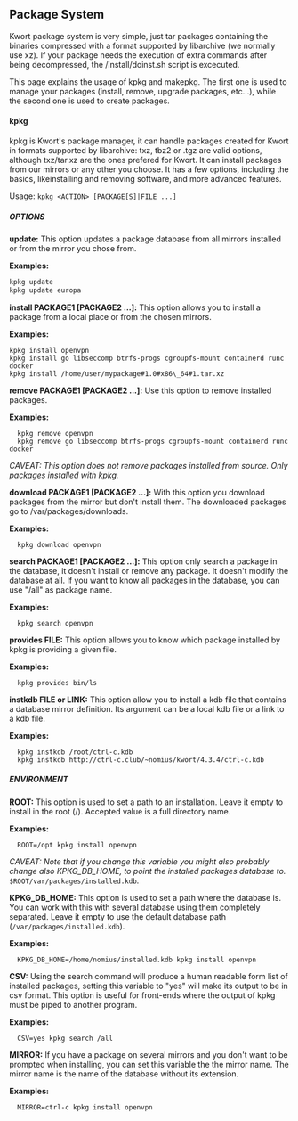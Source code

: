 ## Package System

Kwort package system is very simple, just tar packages containing the binaries compressed with a format supported by libarchive (we normally use xz). If your package needs the execution of extra commands after being decompressed, the /install/doinst.sh script is excecuted.

This page explains the usage of kpkg and makepkg. The first one is used to manage your packages (install, remove, upgrade packages, etc...), while the second one is used to create packages.

#### kpkg

kpkg is Kwort's package manager, it can handle packages created for Kwort in formats supported by libarchive: txz, tbz2 or .tgz are valid options, although txz/tar.xz are the ones prefered for Kwort. It can install packages from our mirrors or any other you choose. It has a few options, including the basics, likeinstalling and removing software, and more advanced features.

Usage: `kpkg <ACTION> [PACKAGE[S]|FILE ...]`

##### OPTIONS

**update:**
This option updates a package database from all mirrors installed or from the mirror you chose from.

**Examples:**
```sh
kpkg update
kpkg update europa
```

**install PACKAGE1 [PACKAGE2 ...]:**
This option allows you to install a package from a local place or from the chosen mirrors.

**Examples:**
```
kpkg install openvpn
kpkg install go libseccomp btrfs-progs cgroupfs-mount containerd runc docker
kpkg install /home/user/mypackage#1.0#x86\_64#1.tar.xz
```

**remove PACKAGE1 [PACKAGE2 ...]:**
Use this option to remove installed packages.

**Examples:**
```
  kpkg remove openvpn
  kpkg remove go libseccomp btrfs-progs cgroupfs-mount containerd runc docker
```
*CAVEAT: This option does not remove packages installed from source. Only packages installed with kpkg.*

**download PACKAGE1 [PACKAGE2 ...]:**
With this option you download packages from the mirror but don't install them. The downloaded packages go to /var/packages/downloads.

**Examples:**
```
  kpkg download openvpn
```

**search PACKAGE1 [PACKAGE2 ...]:**
This option only search a package in the database, it doesn't install or remove any package. It doesn't modify the database at all. If you want to know all packages in the database, you can use "/all" as package name.

**Examples:**
```
  kpkg search openvpn
```

**provides FILE:**
This option allows you to know which package installed by kpkg is providing a given file.

**Examples:**
```
  kpkg provides bin/ls
```

**instkdb FILE or LINK:**
This option allow you to install a kdb file that contains a database mirror definition. Its argument can be a local kdb file or a link to a kdb file.

**Examples:**
```
  kpkg instkdb /root/ctrl-c.kdb
  kpkg instkdb http://ctrl-c.club/~nomius/kwort/4.3.4/ctrl-c.kdb
```

##### ENVIRONMENT

**ROOT:**
This option is used to set a path to an installation. Leave it empty to install in the root (/). Accepted value is a full directory name.

**Examples:**
```
  ROOT=/opt kpkg install openvpn
```
*CAVEAT: Note that if you change this variable you might also probably change also KPKG_DB_HOME, to point the installed packages database to.* `$ROOT/var/packages/installed.kdb`.


**KPKG_DB_HOME:**
This option is used to set a path where the database is. You can work with this with several database using them completely separated. Leave it empty to use the default database path (`/var/packages/installed.kdb`).

**Examples:**
```
  KPKG_DB_HOME=/home/nomius/installed.kdb kpkg install openvpn
```

**CSV:**
Using the search command will produce a human readable form list of installed packages, setting this variable to "yes" will make its output to be in csv format. This option is useful for front-ends where the output of kpkg must be piped to another program.

**Examples:**
```
  CSV=yes kpkg search /all
```

**MIRROR:**
If you have a package on several mirrors and you don't want to be prompted when installing, you can set this variable the the mirror name. The mirror name is the name of the database without its extension.

**Examples:**
```
  MIRROR=ctrl-c kpkg install openvpn
```

